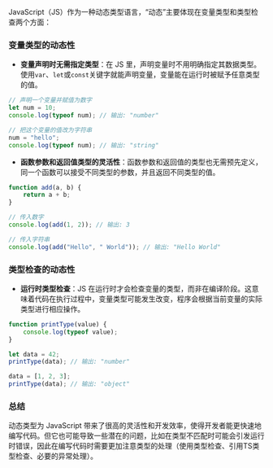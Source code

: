 JavaScript（JS）作为一种动态类型语言，“动态”主要体现在变量类型和类型检查两个方面：

### 变量类型的动态性
- **变量声明时无需指定类型**：在 JS 里，声明变量时不用明确指定其数据类型。使用`var`、`let`或`const`关键字就能声明变量，变量能在运行时被赋予任意类型的值。
```javascript
// 声明一个变量并赋值为数字
let num = 10;
console.log(typeof num); // 输出: "number"

// 把这个变量的值改为字符串
num = "hello";
console.log(typeof num); // 输出: "string"
```
- **函数参数和返回值类型的灵活性**：函数参数和返回值的类型也无需预先定义，同一个函数可以接受不同类型的参数，并且返回不同类型的值。
```javascript
function add(a, b) {
    return a + b;
}

// 传入数字
console.log(add(1, 2)); // 输出: 3

// 传入字符串
console.log(add("Hello", " World")); // 输出: "Hello World"
```

### 类型检查的动态性
- **运行时类型检查**：JS 在运行时才会检查变量的类型，而非在编译阶段。这意味着代码在执行过程中，变量类型可能发生改变，程序会根据当前变量的实际类型进行相应操作。
```javascript
function printType(value) {
    console.log(typeof value);
}

let data = 42;
printType(data); // 输出: "number"

data = [1, 2, 3];
printType(data); // 输出: "object"
```

### 总结

动态类型为 JavaScript 带来了很高的灵活性和开发效率，使得开发者能更快速地编写代码。但它也可能导致一些潜在的问题，比如在类型不匹配时可能会引发运行时错误，因此在编写代码时需要更加注意类型的处理（使用类型检查、引用TS类型检查、必要的异常处理）。 